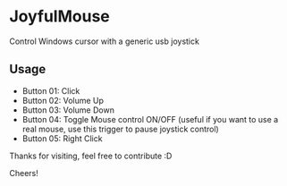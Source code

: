 # JoyfulMouse
Control Windows cursor with a generic usb joystick


## Usage

- Button 01: Click
- Button 02: Volume Up
- Button 03: Volume Down
- Button 04: Toggle Mouse control  ON/OFF (useful if you want to use a real mouse, use this trigger to pause joystick control)
- Button 05: Right Click

Thanks for visiting, feel free to contribute :D

Cheers!
